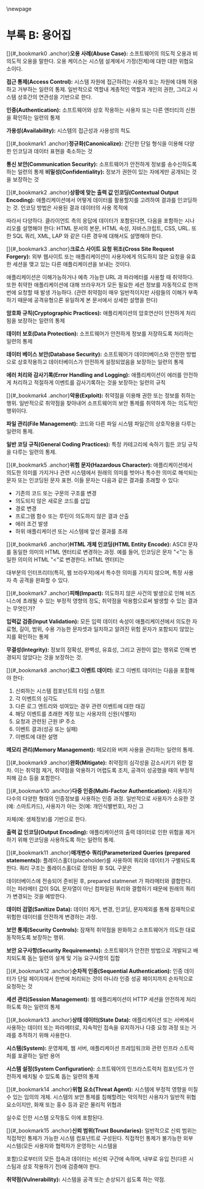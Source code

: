 \newpage
# 부록 B: 용어집

[]{#_bookmark0 .anchor}**오용 사례(Abuse Case):** 소프트웨어의 의도적
오용과 비의도적 오용을 말한다. 오용 케이스는 시스템 설계에서
가정(전제)에 대한 대한 위협요소이다.

**접근 통제(Access Control):** 시스템 자원에 접근하려는 사용자 또는
자원에 대해 허용하고 거부하는 일련의 통제. 일반적으로 역할내 계층적인
역할과 개인의 권한, 그리고 시스템 상호간의 연관성을 기반으로 한다.

**인증(Authentication):** 소프트웨어와 상호 작용하는 사용자 또는 다른
엔터티의 신원을 확인하는 일련의 통제

**가용성(Availability):** 시스템의 접근성과 사용성의 척도

[]{#_bookmark1 .anchor}**정규화(Canonicalize):** 간단한 단일 형식을
이용해 다양한 인코딩과 데이터 표현을 축소하는 것

**통신 보안(Communication Security):** 소프트웨어가 안전하게 정보를
송수신하도록 하는 일련의 통제 **비밀성(Confidentiality):** 정보가
권한이 있는 자에게만 공개되는 것을 보장하는 것

[]{#_bookmark2 .anchor}**상황에 맞는 출력 값 인코딩(Contextual Output
Encoding):** 애플리케이션에서 어떻게 데이터를 활용할지를 고려하여
결과를 인코딩하는 것. 인코딩 방법은 사용된 결과 데이터의 사용 목적에

따라서 다양하다. 클라이언트 측의 응답에 데이터가 포함된다면, 다음을
포함하는 시나리오를 설명해야 한다: HTML 문서의 본문, HTML 속성,
자바스크립트, CSS, URL. 또한 SQL 쿼리, XML, LAP 와 같은 다른 경우에
대해서도 설명해야 한다.

[]{#_bookmark3 .anchor}**크로스 사이트 요청 위조(Cross Site Request
Forgery):** 외부 웹사이트 또는 애플리케이션이 사용자에게 의도하지 않은
요청을 유효한 세션을 맺고 있는 다른 애플리케이션을 보내는 것이다.

애플리케이션은 이해가능하거나 예측 가능한 URL 과 파라메터를 사용할 때
취약하다. 또한 취약한 애플리케이션에 대해 브라우저가 모든 필요한 세션
정보를 자동적으로 한꺼번에 요청할 때 발생 가능하다. (관련 취약점이
매우 일반적이지만 사람들의 이해가 부족하기 때문에 공격유형으론
유일하게 본 문서에서 상세한 설명을 한다)

**암호화 규칙(Cryptographic Practices):** 애플리케이션의 암호연산이
안전하게 처리됨을 보장하는 일련의 통제

**데이터 보호(Data Protection):** 소프트웨어가 안전하게 정보를
저장하도록 처리하는 일련의 통제

**데이터 베이스 보안(Database Security):** 소프트웨어가 데이터베이스와
안전한 방법으로 상호작용하고 데이터베이스가 안전하게 설정되었음을
보장하는 일련의 통제

**에러 처리와 감사기록(Error Handling and Logging):** 애플리케이션이
에러를 안전하게 처리하고 적절하게 이벤트를 감사기록하는 것을 보장하는 일련의 규칙

[]{#_bookmark4 .anchor}**악용(Exploit):** 취약점을 이용해 권한 또는
정보를 취하는 행위. 일반적으로 취약점을 찾아내어 소프트웨어의 보안
통제를 취약하게 하는 의도적인 행위이다.

**파일 관리(File Management):** 코드와 다른 파일 시스템 파일간의
상호작용을 다루는 일련의 통제.

**일반 코딩 규칙(General Coding Practices):** 특정 카테고리에 속하기
힘든 코딩 규칙을 다루는 일련의 통제.

[]{#_bookmark5 .anchor}**위험 문자(Hazardous Character):**
애플리케이션에서 의도한 의미를 가지거나 관련 시스템에서 원래의 의미를
벗어나 특수한 의미로 해석되는 문자 또는 인코딩된 문자 표현. 이들
문자는 다음과 같은 결과를 초래할 수 있다:

-   기존의 코드 또는 구문의 구조를 변경
-   의도되지 않은 새로운 코드를 삽입
-   경로 변경
-   프로그램 함수 또는 루틴이 의도하지 않은 결과 산출
-   에러 조건 발생
-   하위 애플리케이션 또는 시스템에 앞선 결과를 초래

[]{#_bookmark6 .anchor}**HTML 개체 인코딩(HTML Entity Encode):** ASCII
문자를 동일한 의미의 HTML 엔터티로 변경하는 과정. 예를 들어, 인코딩은
문자 "\<"는 동일한 의미의 HTML "&lt;"로 변경한다. HTML 엔터티는

대부분의 인터프리터(특히, 웹 브라우저)에서 특수한 의미를 가지지
않으며, 특정 사용자 측 공격을 완화할 수 있다.

[]{#_bookmark7 .anchor}**피해(Impact):** 의도하지 않은 사건의 발생으로
인해 비즈니스에 초래될 수 있는 부정적 영향의 정도; 취약점을
악용함으로써 발생할 수 있는 결과는 무엇인가?

**입력값 검증(Input Validation):** 모든 입력 데이터 속성이
애플리케이션에서 의도한 자료형, 길이, 범위, 수용 가능한 문자셋과
일치하고 알려진 위험 문자가 포함되지 않았는지를 확인하는 통제

**무결성(Integrity):** 정보의 정확성, 완벽성, 유효성, 그리고 권한이
없는 행위로 인해 변경되지 않았다는 것을 보장하는 것.

[]{#_bookmark8 .anchor}**로그 이벤트 데이터:** 로그 이벤트 데이터는
다음을 포함해야 한다:

1.  신뢰하는 시스템 컴포넌트의 타임 스탬프
2.  각 이벤트의 심각도
3.  다른 로그 엔트리와 섞여있는 경우 관련 이벤트에 대한 태깅
4.  해당 이벤트를 초래한 계정 또는 사용자의 신원(식별자)
5.  요청과 관련된 근원 IP 주소
6.  이벤트 결과(성공 또는 실패)
7.  이벤트에 대한 설명

**메모리 관리(Memory Management):** 메모리와 버퍼 사용을 관리하는
일련의 통제.

[]{#_bookmark9 .anchor}**완화(Mitigate):** 취약점의 심각성을
감소시키기 위한 절차. 이는 취약점 제거, 취약점을 악용하기 어렵도록
조치, 공격이 성공했을 때의 부정적 피해 감소 등을 포함한다.

[]{#_bookmark10 .anchor}**다중 인증(Multi-Factor Authentication):**
사용자가 다수의 다양한 형태의 인증정보를 사용하는 인증 과정.
일반적으로 사용자가 소유한 것(예: 스마트카드), 사용자가 아는 것(예:
개인식별번호), 자신 그

자체(예: 생체정보)를 기반으로 한다.

**출력 값 인코딩(Output Encoding):** 애플리케이션의 출력 데이터로 인한
위험을 제거하기 위해 인코딩을 사용하도록 하는 일련의 통제.

[]{#_bookmark11 .anchor}**매개변수 쿼리(Parameterized Queries
(prepared statements)):** 플레이스홀더(placeholder)를 사용하여 쿼리와
데이터가 구별되도록 한다. 쿼리 구조는 플레이스홀더로 정의된 후 SQL
구문은

데이터베이스에 전송되어 준비된 후, prepared statmenet 가 파라메터와
결합한다. 이는 파라메터 값이 SQL 문자열이 아닌 컴파일된 쿼리와
결합하기 때문에 원래의 쿼리가 변경되는 것을 예방한다.

**데이터 검열(Sanitize Data):** 데이터 제거, 변경, 인코딩, 문자제외를
통해 잠재적으로 위험한 데이터를 안전하게 변경하는 과정.

**보안 통제(Security Controls):** 잠재적 취약점을 완화하고
소프트웨어가 의도한 대로 동작하도록 보장하는 행위.

**보안 요구사항(Security Requirements):** 소프트웨어가 안전한 방법으로
개발되고 배치되도록 돕는 일련의 설계 및 기능 요구사항의 집합

[]{#_bookmark12 .anchor}**순차적 인증(Sequential Authentication):**
인증 데이터가 단일 페이지에서 한번에 처리되는 것이 아니라 인증 성공
페이지까지 순차적으로 요청하는 것

**세션 관리(Session Management):** 웹 애플리케이션이 HTTP 세션을
안전하게 처리하도록 하는 일련의 통제

[]{#_bookmark13 .anchor}**상태 데이터(State Data):** 애플리케이션 또는
서버에서 사용하는 데이터 또는 파라메터로, 지속적인 접속을 유지하거나
다중 요청 과정 또는 거래를 추적하기 위해 사용한다.

**시스템(System):** 운영체제, 웹 서버, 애플리케이션 프레임워크와 관련
인프라 스트럭처를 포괄하는 일반 용어

**시스템 설정(System Configuration):** 소프트웨어의 인프라스트럭처
컴포넌트가 안전하게 배치될 수 있도록 돕는 일련의 통제

[]{#_bookmark14 .anchor}**위협 요소(Threat Agent):** 시스템에 부정적
영향을 미칠 수 있는 임의의 개체. 시스템의 보안 통제를 침해할려는
악의적인 사용자가 일반적 위협 요소이지만, 화재 또는 홍수 등과 같은
물리적 위협과

실수로 인한 시스템 오작동도 이에 포함된다.

[]{#_bookmark15 .anchor}**신뢰 범위(Trust Boundaries):** 일반적으로
신뢰 범위는 직접적인 통제가 가능한 시스템 컴포넌트로 구성된다.
직접적인 통제가 불가능한 외부 시스템(모든 사용자와 협력자가 운영하는
시스템을

포함)으로부터의 모든 접속과 데이터는 비신뢰 구간에 속하며, 내부로 유입
전(다른 시스팀과 상호 작용하기 전)에 검증해야 한다.

**취약점(Vulnerability):** 시스템을 공격 또는 손상되기 쉽도록 하는
약점.

